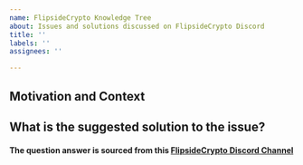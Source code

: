 ```yaml
---
name: FlipsideCrypto Knowledge Tree
about: Issues and solutions discussed on FlipsideCrypto Discord
title: ''
labels: ''
assignees: ''

---
```


## Motivation and Context
<!--- Describe the issue in detail -->


<!--- Why is this the issue important ? -->


## What is the suggested solution to the issue?


#### The question answer is sourced from this  [FlipsideCrypto Discord Channel](https://discord.gg/mDm2fzDN)
